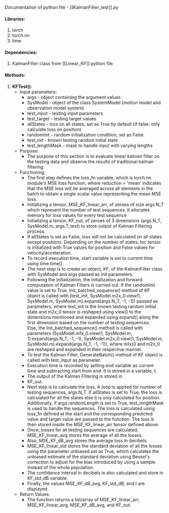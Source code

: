 Documentation of python file - [[KalmanFilter_test]].py


#### Libraries:
1) torch
2) torch.nn
3) time


#### Dependencies:
1) KalmanFilter class from [[Linear_KF]] python file


#### Methods:
1) __KFTest()__:
	- Input parameters:
		- args - object containing the argument values
		- SysModel - object of the class SystemModel (motion model and observation model system)
		- test_input - testing input parameters
		- test_target - testing target values
		- allStates - loss on all states, set as True by default (if false: only calculate loss on position)
		- randomInit - random initialization condition, set as False
		- test_init - known testing random initial state
		- test_lengthMask - mask to handle input with varying lengths
	- Purpose:
		- The purpose of this section is to evaluate linear kalman filter on the testing data and observe the results of traditional kalman filtering.
	- Functioning:
		- The first step defines the loss_fn variable, which is torch.nn module's MSE loss function, where reduction = 'mean' indicates that the MSE loss will be averaged across all elements in the batch to obtain a single scalar value representing the mean MSE loss.
		- Initializing a tensor, MSE_KF_linear_arr, of zeroes of size args.N_T which represent the number of test sequences. It allocates memory for loss values for every test sequence
		- Initializing a tensor, KF_out, of zeroes of 3 dimensions (args.N_T, SysModel.m, args.T_test) to store output of Kalman Filtering process.
		- If allStates is set as False, loss will not be calculated on all states except positions. Depending on the number of states, loc tensor is initialized with True values for position and False values for velocity/acceleration.
		- To record execution time, start variable is set to current time using time.time().
		- The next step is to create an object, KF, of the KalmanFilter class with SysModel and args passed as init parameters.
		- Following the initialization, the initialization and forward computation of Kalman Filters is carried out. If the randomInit value is set to True, Init_batched_sequence() method of KF object is called with (test_init, SysModel.m2x_0.view(1, SysModel.m, SysModel.m).expand(args.N_T, -1, -1)) passed as parameters, where test_init is the known testing random initial state and m2x_0 tensor is reshaped using view() to the dimensions mentioned and expanded using expand() along the first dimension based on the number of testing sequences.<br>Else, the Init_batched_sequence() method is called with parameters (SysModel.m1x_0.view(1, SysModel.m, 1).expand(args.N_T, -1, -1), SysModel.m2x_0.view(1, SysModel.m, SysModel.m).expand(args.N_T, -1, -1)), where m1x)0 and m2x_0 are reshaped and expanded in their respective manner.
		- To test the Kalman Filter, GenerateBatch() method of KF object is called with test_input as parameter.
		- Execution time is recorded by setting end variable as current time and subtracting start from end. It is stored in a variable, t.
		- The output of the Kalman Filtering is stored in
		- KF_out.
		- Next step is to calculate the loss. A loop is applied for number of testing sequences, args.N_T. If allStates is set to True, the loss is calculated for all the states else it is only calculated for position. Additionally, if args.randomLength is set to True, test_lengthMask is used to handle the sequences. The loss is calculated using loss_fn defined at the start and the corresponding predicted value and target value are passed to the function. The loss is then stored inside the MSE_KF_linear_arr tensor defined above.
		- Once, losses for all testing sequences are calculated, MSE_KF_linear_avg stores the average of all the losses.
		- Also, MSE_KF_dB_avg stores the average loss in decibels.
		- MSE_KF_linear_std stores the standard deviation of all the losses using the parameter unbiased set as True, which calculates the unbiased estimate of the standard deviation using Bessel's correction to adjust for the bias introduced by using a sample instead of the whole population.
		- The confidence interval in decibels is also calculated and store in KF_std_dB variable.
		- Finally, the values MSE_KF_dB_avg, KF_std_dB, and t are displayed.
	- Return Values:
		- The function returns a list/array of MSE_KF_linear_arr, MSE_KF_linear_avg, MSE_KF_dB_avg, and KF_out.